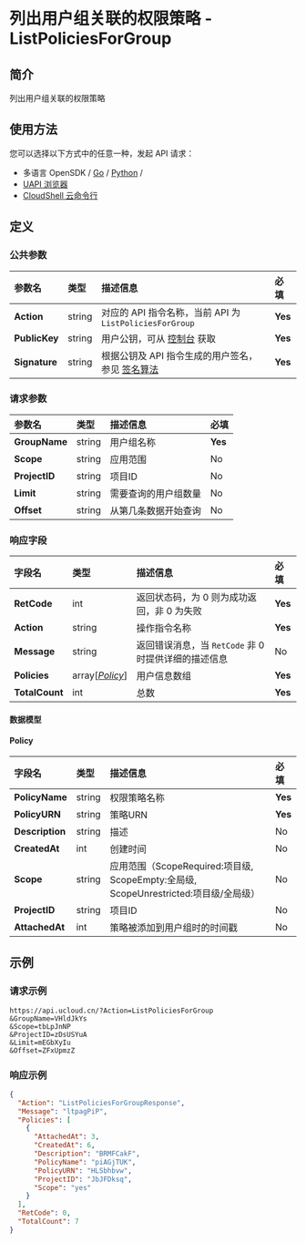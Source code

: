 # 列出用户组关联的权限策略 - ListPoliciesForGroup

## 简介

列出用户组关联的权限策略






## 使用方法

您可以选择以下方式中的任意一种，发起 API 请求：
- 多语言 OpenSDK / [Go](https://github.com/ucloud/ucloud-sdk-go) / [Python](https://github.com/ucloud/ucloud-sdk-python3) /
- [UAPI 浏览器](https://console.ucloud.cn/uapi/detail?id=ListPoliciesForGroup)
- [CloudShell 云命令行](https://shell.ucloud.cn/)


## 定义

### 公共参数

| 参数名 | 类型 | 描述信息 | 必填 |
|:---|:---|:---|:---|
| **Action**     | string  | 对应的 API 指令名称，当前 API 为 `ListPoliciesForGroup`                        | **Yes** |
| **PublicKey**  | string  | 用户公钥，可从 [控制台](https://console.ucloud.cn/uapi/apikey) 获取                                             | **Yes** |
| **Signature**  | string  | 根据公钥及 API 指令生成的用户签名，参见 [签名算法](api/summary/signature.md)  | **Yes** |

### 请求参数

| 参数名 | 类型 | 描述信息 | 必填 |
|:---|:---|:---|:---|
| **GroupName** | string | 用户组名称 |**Yes**|
| **Scope** | string | 应用范围 |No|
| **ProjectID** | string | 项目ID |No|
| **Limit** | string | 需要查询的用户组数量 |No|
| **Offset** | string | 从第几条数据开始查询 |No|

### 响应字段

| 字段名 | 类型 | 描述信息 | 必填 |
|:---|:---|:---|:---|
| **RetCode** | int | 返回状态码，为 0 则为成功返回，非 0 为失败 |**Yes**|
| **Action** | string | 操作指令名称 |**Yes**|
| **Message** | string | 返回错误消息，当 `RetCode` 非 0 时提供详细的描述信息 |No|
| **Policies** | array[[*Policy*](#Policy)] | 用户信息数组 |**Yes**|
| **TotalCount** | int | 总数 |**Yes**|

#### 数据模型


#### Policy

| 字段名 | 类型 | 描述信息 | 必填 |
|:---|:---|:---|:---|
| **PolicyName** | string | 权限策略名称 |**Yes**|
| **PolicyURN** | string | 策略URN |**Yes**|
| **Description** | string | 描述 |No|
| **CreatedAt** | int | 创建时间 |No|
| **Scope** | string | 应用范围（ScopeRequired:项目级, ScopeEmpty:全局级, ScopeUnrestricted:项目级/全局级） |No|
| **ProjectID** | string | 项目ID |No|
| **AttachedAt** | int | 策略被添加到用户组时的时间戳 |No|

## 示例

### 请求示例
    
```
https://api.ucloud.cn/?Action=ListPoliciesForGroup
&GroupName=VHldJkYs
&Scope=tbLpJnNP
&ProjectID=zDsUSYuA
&Limit=mEGbXyIu
&Offset=ZFxUpmzZ
```

### 响应示例
    
```json
{
  "Action": "ListPoliciesForGroupResponse",
  "Message": "ltpagPiP",
  "Policies": [
    {
      "AttachedAt": 3,
      "CreatedAt": 6,
      "Description": "BRMFCakF",
      "PolicyName": "piAGjTUK",
      "PolicyURN": "HLSbhbvw",
      "ProjectID": "JbJFDksq",
      "Scope": "yes"
    }
  ],
  "RetCode": 0,
  "TotalCount": 7
}
```





